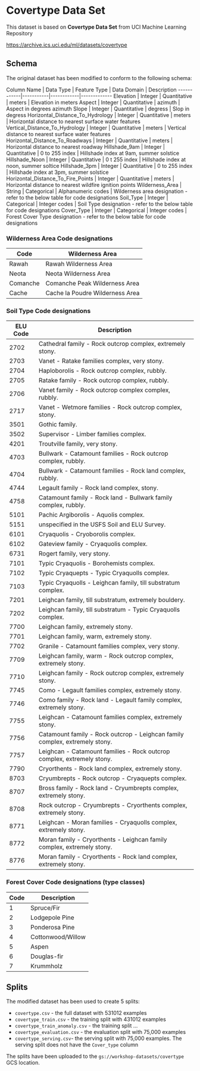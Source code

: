# Covertype Data Set

This dataset is based on **Covertype Data Set** from UCI Machine Learning Repository

https://archive.ics.uci.edu/ml/datasets/covertype

## Schema

The original dataset has been modified to conform to the following schema:

Column Name | Data Type | Feature Type | Data Domain | Description
------------|-----------|------------|-------------
Elevation | Integer | Quantitative | meters |  Elevation in meters
Aspect | Integer  | Quantitative | azimuth |  Aspect in degrees azimuth
Slope | Integer | Quantitative | degress | Slop in degress
Horizontal_Distance_To_Hydrology | Integer  | Quantitative | meters | Horizontal distance to nearest surface water features
Vertical_Distance_To_Hydrology | Integer  | Quantitative | meters | Vertical distance to nearest surface water features
Horizontal_Distance_To_Roadways | Integer  | Quantitative | meters | Horizontal distance to nearest roadway
Hillshade_9am | Integer  | Quantitative | 0 to 255 index |  Hillshade index at 9am, summer solstice
Hillshade_Noon | Integer  | Quantitative | 0 t 255 index |  Hillshade index at noon, summer soltice
Hillshade_3pm | Integer  | Quantitative | 0 to 255 index |  Hillshade index at 3pm, summer solstice
Horizontal_Distance_To_Fire_Points | Integer  | Quantitative | meters | Horizontal distance to nearest wildfire ignition points
Wilderness_Area | String | Categorical | Alphanumeric codes |  Wilderness area designation - refer to the below table for code designations
Soil_Type | Integer | Categorical | Integer codes | Soil Type designation - refer to the below table for code designations
Cover_Type | Integer | Categorical | Integer codes | Forest Cover Type designation - refer to the below table for code designations

### Wilderness Area Code designations

Code | Wilderness Area 
----------------|-----
Rawah | Rawah Wilderness Area 
Neota | Neota Wilderness Area 
Comanche | Comanche Peak Wilderness Area 
Cache | Cache la Poudre Wilderness Area


    
### Soil Type Code designations

 ELU Code | Description
----------|------------
 2702|Cathedral family - Rock outcrop complex, extremely stony.
 2703|Vanet - Ratake families complex, very stony.
 2704|Haploborolis - Rock outcrop complex, rubbly.
 2705|Ratake family - Rock outcrop complex, rubbly.
 2706|Vanet family - Rock outcrop complex complex, rubbly.
 2717|Vanet - Wetmore families - Rock outcrop complex, stony.
 3501|Gothic family.
 3502|Supervisor - Limber families complex.
 4201|Troutville family, very stony.
 4703|Bullwark - Catamount families - Rock outcrop complex, rubbly.
 4704|Bullwark - Catamount families - Rock land complex, rubbly.
 4744|Legault family - Rock land complex, stony.
 4758|Catamount family - Rock land - Bullwark family complex, rubbly.
 5101|Pachic Argiborolis - Aquolis complex.
 5151|unspecified in the USFS Soil and ELU Survey.
 6101|Cryaquolis - Cryoborolis complex.
 6102|Gateview family - Cryaquolis complex.
 6731|Rogert family, very stony.
 7101|Typic Cryaquolis - Borohemists complex.
 7102|Typic Cryaquepts - Typic Cryaquolls complex.
 7103|Typic Cryaquolls - Leighcan family, till substratum complex.
 7201|Leighcan family, till substratum, extremely bouldery.
 7202|Leighcan family, till substratum - Typic Cryaquolls complex.
 7700|Leighcan family, extremely stony.
 7701|Leighcan family, warm, extremely stony.
 7702|Granile - Catamount families complex, very stony.
 7709|Leighcan family, warm - Rock outcrop complex, extremely stony.
 7710|Leighcan family - Rock outcrop complex, extremely stony.
 7745|Como - Legault families complex, extremely stony.
 7746|Como family - Rock land - Legault family complex, extremely stony.
 7755|Leighcan - Catamount families complex, extremely stony.
 7756|Catamount family - Rock outcrop - Leighcan family complex, extremely stony.
 7757|Leighcan - Catamount families - Rock outcrop complex, extremely stony.
 7790|Cryorthents - Rock land complex, extremely stony.
 8703|Cryumbrepts - Rock outcrop - Cryaquepts complex.
 8707|Bross family - Rock land - Cryumbrepts complex, extremely stony.
 8708|Rock outcrop - Cryumbrepts - Cryorthents complex, extremely stony.
 8771|Leighcan - Moran families - Cryaquolls complex, extremely stony.
 8772|Moran family - Cryorthents - Leighcan family complex, extremely stony.
 8776|Moran family - Cryorthents - Rock land complex, extremely stony.

### Forest Cover Code designations (type classes)

Code | Description
-----|------------
1 | Spruce/Fir
2 | Lodgepole Pine
3 | Ponderosa Pine
4 | Cottonwood/Willow
5 | Aspen
6 | Douglas-fir
7 | Krummholz

## Splits

The modified dataset has been used to create 5 splits: 
- `covertype.csv` - the full dataset with 531012 examples
- `covertype_train.csv` - the training split with 431012 examples
- `covertype_train_anomaly.csv` - the training split ...
- `covertype_evaluation.csv` -  the evaluation split with 75,000 examples
- `covertype_serving.csv`- the serving split with 75,000 examples. The serving split does not have the `Cover_type` column

The splits have been uploaded to the `gs://workshop-datasets/covertype` GCS location.


